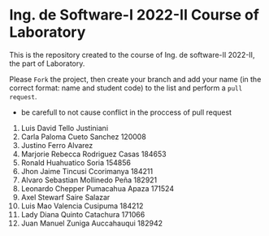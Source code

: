 # Ing. de Software-I 2022-II Course of Laboratory
This is the repository created to the course of Ing. de software-II 2022-II, the part of Laboratory.


Please `Fork` the project, then create your branch and add your name (in the correct format: name and student code) to the list and perform a `pull request`.
* be carefull to not cause conflict in the proccess of pull request
<ol>
  <li>Luis David Tello Justiniani</li>
  <li>Carla Paloma Cueto Sanchez 120008</li>
  <li>Justino Ferro Alvarez</li>
  <li>Marjorie Rebecca Rodriguez Casas 184653</li>
  <li>Ronald Huahuatico Soria 154856</li>
  <li>Jhon Jaime Tincusi Ccorimanya 184211</li>
  <li>Alvaro Sebastian Mollinedo Peña 182921</li>
  <li>Leonardo Chepper Pumacahua Apaza 171524</li>
  <li>Axel Stewarf Saire Salazar </li>
  <li>Luis Mao Valencia Cusipuma 184212</li>
  <li>Lady Diana Quinto Catachura 171066</li>
  <li>Juan Manuel Zuniga Auccahauqui 182942</li>
</ol>
